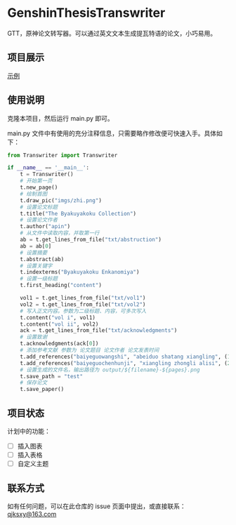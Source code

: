 # GenshinThesisTranswriter

GTT，原神论文转写器。可以通过英文文本生成提瓦特语的论文，小巧易用。

## 项目展示

[示例](https://github.com/qjksxy/GenshinThesisTranswriter/blob/master/imgs/miao.png)

## 使用说明

克隆本项目，然后运行 main.py 即可。

main.py 文件中有使用的充分注释信息，只需要略作修改便可快速入手。具体如下：

```python
from Transwriter import Transwriter

if __name__ == '__main__':
    t = Transwriter()
    # 开始第一页
    t.new_page()
    # 绘制首图
    t.draw_pic("imgs/zhi.png")
    # 设置论文标题
    t.title("The Byakuyakoku Collection")
    # 设置论文作者
    t.author("apin")
    # 从文件中读取内容，并取第一行
    ab = t.get_lines_from_file("txt/abstruction")
    ab = ab[0]
    # 设置摘要
    t.abstract(ab)
    # 设置关键字
    t.indexterms("Byakuyakoku Enkanomiya")
    # 设置一级标题
    t.first_heading("content")

    vol1 = t.get_lines_from_file("txt/vol1")
    vol2 = t.get_lines_from_file("txt/vol2")
    # 写入正文内容。参数为二级标题、内容，可多次写入
    t.content("vol i", vol1)
    t.content("vol ii", vol2)
    ack = t.get_lines_from_file("txt/acknowledgments")
    # 设置致谢
    t.acknowledgments(ack[0])
    # 添加参考文献 参数为 论文题目 论文作者 论文发表时间
    t.add_references("baiyeguowangshi", "abeiduo shatang xiangling", (1, 12, 23))
    t.add_references("baiyeguochenhunji", "xiangling zhongli alisi", (2, 2, 3))
    # 设置生成的文件名，输出路径为 output/${filename}-${pages}.png
    t.save_path = "test"
    # 保存论文
    t.save_paper()

```

## 项目状态

计划中的功能：

- [ ] 插入图表
- [ ] 插入表格
- [ ] 自定义主题

## 联系方式

如有任何问题，可以在此仓库的 issue 页面中提出，或直接联系：qjksxy@163.com
